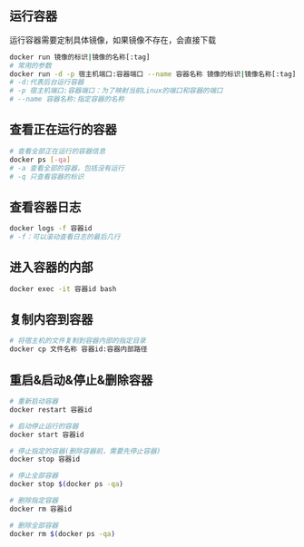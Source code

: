 ## 运行容器
运行容器需要定制具体镜像，如果镜像不存在，会直接下载
```sh
docker run 镜像的标识|镜像的名称[:tag]
# 常用的参数
docker run -d -p 宿主机端口:容器端口 --name 容器名称 镜像的标识|镜像名称[:tag]
# -d:代表后台运行容器
# -p 宿主机端口:容器端口：为了映射当前Linux的端口和容器的端口
# --name 容器名称:指定容器的名称
```

## 查看正在运行的容器

```sh
# 查看全部正在运行的容器信息
docker ps [-qa]
# -a 查看全部的容器，包括没有运行
# -q 只查看容器的标识
```

## 查看容器日志
```sh
docker logs -f 容器id
# -f：可以滚动查看日志的最后几行
```

## 进入容器的内部
```sh
docker exec -it 容器id bash
```
## 复制内容到容器

```sh
# 将宿主机的文件复制到容器内部的指定目录
docker cp 文件名称 容器id:容器内部路径
```

## 重启&启动&停止&删除容器
```sh
# 重新启动容器
docker restart 容器id

# 启动停止运行的容器
docker start 容器id

# 停止指定的容器(删除容器前，需要先停止容器)
docker stop 容器id

# 停止全部容器
docker stop $(docker ps -qa)

# 删除指定容器
docker rm 容器id

# 删除全部容器
docker rm $(docker ps -qa)
```